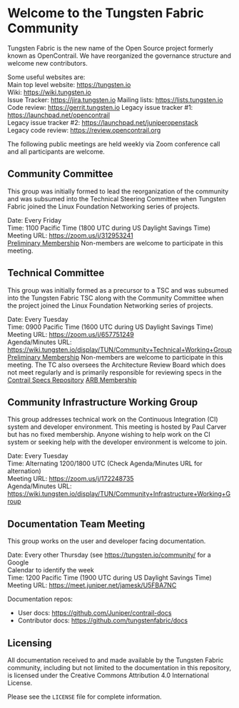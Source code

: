 # Welcome to the Tungsten Fabric Community
Tungsten Fabric is the new name of the Open Source project formerly known as
OpenContrail. We have reorganized the governance structure and welcome new
contributors.

Some useful websites are:  
Main top level website: https://tungsten.io  
Wiki: https://wiki.tungsten.io  
Issue Tracker: https://jira.tungsten.io 
Mailing lists: https://lists.tungsten.io  
Code review: https://gerrit.tungsten.io 
Legacy issue tracker #1: https://launchpad.net/opencontrail  
Legacy issue tracker #2: https://launchpad.net/juniperopenstack  
Legacy code review: https://review.opencontrail.org  

The following public meetings are held weekly via Zoom conference call and all
participants are welcome.

## Community Committee
This group was initially formed to lead the reorganization of the community and
was subsumed into the Technical Steering Committee when Tungsten Fabric joined
the Linux Foundation Networking series of projects.

Date: Every Friday  
Time: 1100 Pacific Time (1800 UTC during US Daylight Savings Time)  
Meeting URL: https://zoom.us/j/312953241  
[Preliminary Membership](Governance/CommunityCommittee/CC_Members) Non-members
are welcome to participate in this meeting.

## Technical Committee
This group was initially formed as a precursor to a TSC and was subsumed into
the Tungsten Fabric TSC along with the Community Committee  when the project
joined the Linux Foundation Networking series of projects.

Date: Every Tuesday  
Time: 0900 Pacific Time (1600 UTC during US Daylight Savings Time)  
Meeting URL: https://zoom.us/j/657751249  
Agenda/Minutes URL: https://wiki.tungsten.io/display/TUN/Community+Technical+Working+Group
[Preliminary Membership](Governance/TechnicalCommittee/TC_Members) Non-members
are welcome to participate in this meeting.
The TC also oversees the Architecture Review Board which does not meet
regularly and is primarily responsible for reviewing specs in the  
[Contrail Specs Repository](https://github.com/Juniper/contrail-specs)
[ARB Membership](Governance/ArchitectureReviewBoard/ARB_Members)

## Community Infrastructure Working Group
This group addresses technical work on the Continuous Integration (CI) system
and developer environment. This meeting is hosted by Paul Carver but has no
fixed membership. Anyone wishing to help work on the CI system or seeking help
with the developer environment is welcome to join.

Date: Every Tuesday  
Time: Alternating 1200/1800 UTC (Check Agenda/Minutes URL for alternation)  
Meeting URL: https://zoom.us/j/172248735  
Agenda/Minutes URL: https://wiki.tungsten.io/display/TUN/Community+Infrastructure+Working+Group

## Documentation Team Meeting
This group works on the user and developer facing documentation.

Date: Every other Thursday (see https://tungsten.io/community/ for a Google  
Calendar to identify the week  
Time: 1200 Pacific Time (1900 UTC during US Daylight Savings Time)  
Meeting URL: https://meet.juniper.net/jamesk/U5FBA7NC

Documentation repos:
 - User docs: https://github.com/Juniper/contrail-docs
 - Contributor docs: https://github.com/tungstenfabric/docs

## Licensing

All documentation received to and made available by the Tungsten Fabric community, including but not limited to the documentation in this repository, is licensed under the Creative Commons Attribution 4.0 International License.

Please see the `LICENSE` file for complete information.
